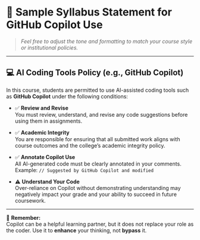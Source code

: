 # 📝 Sample Syllabus Statement for GitHub Copilot Use

> _Feel free to adjust the tone and formatting to match your course style or institutional policies._

---

## 💻 AI Coding Tools Policy (e.g., GitHub Copilot)

In this course, students are permitted to use AI-assisted coding tools such as **GitHub Copilot** under the following conditions:

- ✅ **Review and Revise**  
  You must review, understand, and revise any code suggestions before using them in assignments.

- ✅ **Academic Integrity**  
  You are responsible for ensuring that all submitted work aligns with course outcomes and the college’s academic integrity policy.

- ✅ **Annotate Copilot Use**  
  All AI-generated code must be clearly annotated in your comments.  
  Example: `// Suggested by GitHub Copilot and modified`

- ⚠️ **Understand Your Code**  
  Over-reliance on Copilot without demonstrating understanding may negatively impact your grade and your ability to succeed in future coursework.

---

📣 **Remember:**  
Copilot can be a helpful learning partner, but it does not replace your role as the coder. Use it to **enhance** your thinking, not **bypass** it.
